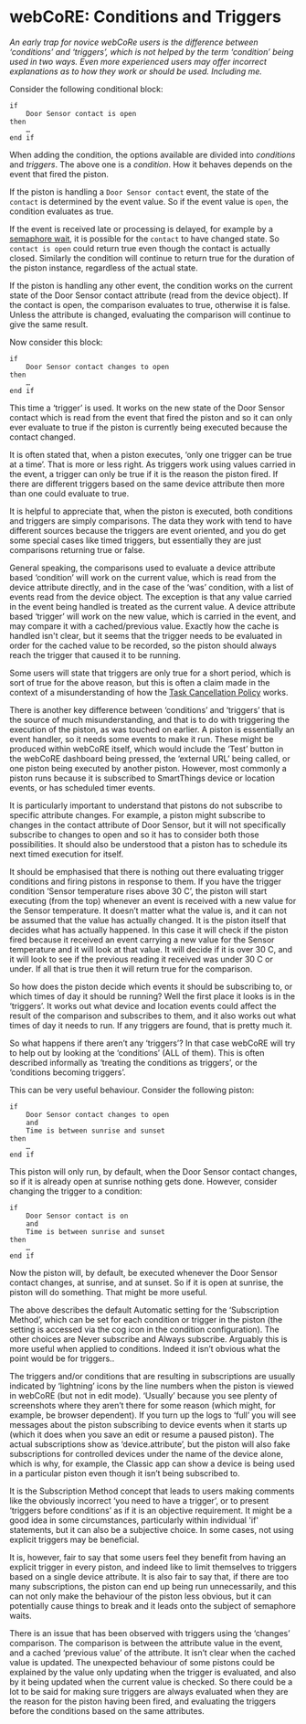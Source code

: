 # webCoRE: Conditions and Triggers
_An early trap for novice webCoRe users is the difference between ‘conditions’ and ‘triggers’, which is not helped by the term ‘condition’ being used in two ways.
Even more experienced users may offer incorrect explanations as to how they work or should be used. Including me._

Consider the following conditional block:

```
if
    Door Sensor contact is open
then
    …
end if
```

When adding the condition, the options available are divided into _conditions_ and _triggers_. The above one is a _condition_. How it behaves depends on the event that fired the piston. 

If the piston is handling a `Door Sensor contact` event, the state of the `contact` is determined by the event value. So if the event value is `open`, the condition evaluates as true. 

If the event is received late or processing is delayed, for example by a [semaphore wait](Piston%20waited%20at%20a%20semaphore.md), it is possible for the `contact` to have changed state. So `contact is open` could return true even though the contact is actually closed. Similarly the condition will continue to return true for the duration of the piston instance, regardless of the actual state.

If the piston is handling any other event, the condition works on the current state of the Door Sensor contact attribute (read from the device object). If the contact is open, the comparison evaluates to true, otherwise it is false. Unless the attribute is changed, evaluating the comparison will continue to give the same result.

Now consider this block:

```
if
    Door Sensor contact changes to open
then
    …
end if
```

This time a ‘trigger’ is used. It works on the new state of the Door Sensor contact which is read from the event that fired the piston and so it can only ever evaluate to true if the piston is currently being executed because the contact changed.

It is often stated that, when a piston executes, ‘only one trigger can be true at a time’. That is more or less right. As triggers work using values carried in the event, a trigger can only be true if it is the reason the piston fired. If there are different triggers based on the same device attribute then more than one could evaluate to true.

It is helpful to appreciate that, when the piston is executed, both conditions and triggers are simply comparisons. The data they work with tend to have different sources because the triggers are event oriented, and you do get some special cases like timed triggers, but essentially they are just comparisons returning true or false.

General speaking, the comparisons used to evaluate a device attribute based ‘condition’ will work on the current value, which is read from the device attribute directly, and in the case of the ‘was’ condition, with a list of events read from the device object. The exception is that any value carried in the event being handled is treated as the current value. A device attribute based  ‘trigger’ will work on the new value, which is carried in the event, and may compare it with a cached/previous value. Exactly how the cache is handled isn't clear, but it seems that the trigger needs to be evaluated in order for the cached value to be recorded, so the piston should always reach the trigger that caused it to be running.

Some users will state that triggers are only true for a short period, which is sort of true for the above reason, but this is often a claim made in the context of a misunderstanding of how the [Task Cancellation Policy](Task%20Cancellation%20Policy.md) works.

There is another key difference between ‘conditions’ and ‘triggers’ that is the source of much misunderstanding, and that is to do with triggering the execution of the piston, as was touched on earlier. A piston is essentially an event handler, so it needs some events to make it run. These might be produced within webCoRE itself, which would include the ‘Test’ button in the webCoRE dashboard being pressed, the ‘external URL’ being called, or one piston being executed by another piston. However, most commonly a piston runs because it is subscribed to SmartThings device or location events, or has scheduled timer events.

It is particularly important to understand that pistons do not subscribe to specific attribute changes. For example, a piston might subscribe to changes in the contact attribute of Door Sensor, but it will not specifically subscribe to changes to open and so it has to consider both those possibilities. It should also be understood that a piston has to schedule its next timed execution for itself.

It should be emphasised that there is nothing out there evaluating trigger conditions and firing pistons in response to them. If you have the trigger condition ‘Sensor temperature rises above 30 C’, the piston will start executing (from the top) whenever an event is received with a new value for the Sensor temperature. It doesn’t matter what the value is, and it can not be assumed that the value has actually changed. It is the piston itself that decides what has actually happened. In this case it will check if the piston fired because it received an event carrying a new value for the Sensor temperature and it will look at that value. It will decide if it is over 30 C, and it will look to see if the previous reading it received was under 30 C or under. If all that is true then it will return true for the comparison.

So how does the piston decide which events it should be subscribing to, or which times of day it should be running? Well the first place it looks is in the ‘triggers’. It works out what device and location events could affect the result of the comparison and subscribes to them, and it also works out what times of day it needs to run. If any triggers are found, that is pretty much it.

So what happens if there aren’t any ‘triggers’? In that case webCoRE will try to help out by looking at the ‘conditions’ (ALL of them). This is often described informally as ‘treating the conditions as triggers’, or the ‘conditions becoming triggers’. 

This can be very useful behaviour. Consider the following piston:

```
if
    Door Sensor contact changes to open
    and
    Time is between sunrise and sunset
then
    …
end if
```

This piston will only run, by default, when the Door Sensor contact changes, so if it is already open at sunrise nothing gets done. However, consider changing the trigger to a condition:

```
if
    Door Sensor contact is on
    and
    Time is between sunrise and sunset
then
    …
end if
```

Now the piston will, by default, be executed whenever the Door Sensor contact changes, at sunrise, and at sunset. So if it is open at sunrise, the piston will do something. That might be more useful.

The above describes the default Automatic setting for the ‘Subscription Method’, which can be set for each condition or trigger in the piston (the setting is accessed via the cog icon in the condition configuration). The other choices are Never subscribe and Always subscribe. Arguably this is more useful when applied to conditions. Indeed it isn’t obvious what the point would be for triggers..

The triggers and/or conditions that are resulting in subscriptions are usually indicated by ‘lightning’ icons by the line numbers when the piston is viewed in webCoRE (but not in edit mode). ‘Usually’ because you see plenty of screenshots where they aren’t there for some reason (which might, for example, be browser dependent). If you turn up the logs to ‘full’ you will see messages about the piston subscribing to device events when it starts up (which it does when you save an edit or resume a paused piston). The actual subscriptions show as ‘device.attribute’, but the piston will also fake subscriptions for controlled devices under the name of the device alone, which is why, for example, the Classic app can show a device is being used in a particular piston even though it isn’t being subscribed to.

It is the Subscription Method concept that leads to users making comments like the obviously incorrect ‘you need to have a trigger’, or to present ‘triggers before conditions’ as if it is an objective requirement. It might be a good idea in some circumstances, particularly within individual 'if' statements, but it can also be a subjective choice. In some cases, not using explicit triggers may be beneficial.

It is, however, fair to say that some users feel they benefit from having an explicit trigger in every piston, and indeed like to limit themselves to triggers based on a single device attribute. It is also fair to say that, if there are too many subscriptions, the piston can end up being run unnecessarily, and this can not only make the behaviour of the piston less obvious, but it can potentially cause things to break and it leads onto the subject of semaphore waits.

There is an issue that has been observed with triggers using the ‘changes’ comparison. The comparison is between the attribute value in the event, and a cached ‘previous value’ of the attribute. It isn’t clear when the cached value is updated. The unexpected behaviour of some pistons could be explained by the value only updating when the trigger is evaluated, and also by it being updated when the current value is checked. So there could be a lot to be said for making sure triggers are always evaluated when they are the reason for the piston having been fired, and evaluating the triggers before the conditions based on the same attributes.

